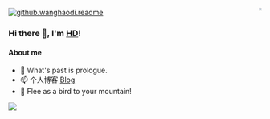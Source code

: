 <p>
  <a href="https://count.getloli.com/">
    <img src="https://count.getloli.com/get/@github.wanghaodi.readme?theme=rule34" alt="github.wanghaodi.readme" />
  </a>
  <a href="">
    <img align="right" src="https://github-readme-stats.vercel.app/api?username=wanghaodi&theme=vue&show_icons=true&count_private=true&hide_title=true" style="zoom:30%;" />
  </a>
</p>

### Hi there 👋, I'm [HD](https://github.com/wanghaodi)!

#### About me

- &#x1F52D; What's past is prologue.
- &#x1F4EB; 个人博客 [Blog](https://whdi.top)
- &#x1F914; Flee as a bird to your mountain!

<img align="center" src="https://github-readme-stats.vercel.app/api/top-langs/?username=wanghaodi&layout=compact&theme=vue"/>

<!--
#### Platforms&tools

[![](https://img.shields.io/badge/-Ubuntu%2020.04%20LTS-E95420?style=flat-square&logo=Ubuntu&logoColor=white)](https://ubuntu.com/)
[![](https://img.shields.io/badge/-Visual%20Studio%20Code-blue?style=flat-square&logo=visual-studio-code&logoColor=white)](https://code.visualstudio.com/)
[![](https://img.shields.io/badge/-PyCharm-000000?style=flat-square&logo=pycharm&logoColor=white)](https://www.jetbrains.com/pycharm/)

[![](https://img.shields.io/badge/-HTML5-e34f26?style=flat-square&logo=html5&logoColor=white)](https://html.spec.whatwg.org/)
[![](https://img.shields.io/badge/-CSS3-1572b6?style=flat-square&logo=css3&logoColor=white)](https://www.w3.org/Style/CSS/)
[![](https://img.shields.io/badge/-JavaScript-f7e018?style=flat-square&logo=javascript&logoColor=white)](https://www.ecma-international.org/)
[![](https://img.shields.io/badge/-Node.js-43853d?style=flat-square&logo=node.js&logoColor=white)](https://nodejs.org/)
[![](https://img.shields.io/badge/-NPM-cb3837?style=flat-square&logo=npm&logoColor=white)](https://npmjs.com/)
[![](https://img.shields.io/badge/-Vue.js-4fc08d?style=flat-square&logo=vue.js&logoColor=white)](https://vuejs.org/)
[![](https://img.shields.io/badge/-Python-yellow?style=flat-square&logo=python&logoColor=white)](https://www.python.org/)
[![](https://img.shields.io/badge/-Miniconda-42B029?style=flat-square&logo=anaconda&logoColor=white)](https://conda.io/)
[![](https://img.shields.io/badge/-Golang-00add8?style=flat-square&logo=go&logoColor=white)](https://golang.org/)
[![](https://img.shields.io/badge/-Docker-2496ed?style=flat-square&logo=docker&logoColor=white)](https://www.docker.com/)
[![](https://img.shields.io/badge/-MariaDB-003545?style=flat-square&logo=mariadb&logoColor=white)](https://mariadb.com/)
[![](https://img.shields.io/badge/-Redis-dc382d?style=flat-square&logo=redis&logoColor=white)](https://redis.io/)
[![](https://img.shields.io/badge/-Nginx-269539?style=flat-square&logo=nginx&logoColor=white)](https://nginx.org/)
[![](https://img.shields.io/badge/-Git-f05032?style=flat-square&logo=git&logoColor=white)](https://git-scm.com/)
[![](https://img.shields.io/badge/-Linux-fcc624?style=flat-square&logo=linux&logoColor=white)](https://www.linuxfoundation.org/)
[![](https://img.shields.io/badge/-Raspberry%20Pi-C51A4A?style=flat-square&logo=raspberrypi&logoColor=white)](https://www.raspberrypi.org/)
[![](https://img.shields.io/badge/-PyTorch-ee4c2c?style=flat-square&logo=pytorch&logoColor=white)](https://pytorch.org/)
[![](https://img.shields.io/badge/-Jupyter-f37626?style=flat-square&logo=jupyter&logoColor=white)](https://jupyter.org/)
[![](https://img.shields.io/badge/-R-276dc3?style=flat-square&logo=R&logoColor=white)](https://www.r-project.org/)
[![](https://img.shields.io/badge/-LaTex-008080?style=flat-square&logo=latex&logoColor=white)](https://www.latex-project.org/)
[![](https://img.shields.io/badge/-CloudFlare-f38020?style=flat-square&logo=cloudflare&logoColor=white)](https://www.cloudflare.com/)
-->
